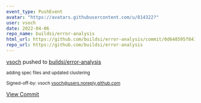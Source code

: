 ```yaml
---
event_type: PushEvent
avatar: "https://avatars.githubusercontent.com/u/814322?"
user: vsoch
date: 2022-04-06
repo_name: buildsi/error-analysis
html_url: https://github.com/buildsi/error-analysis/commit/0d648595f841eab4ec972b2657ef790fe744b1b8
repo_url: https://github.com/buildsi/error-analysis
---
```


<a href='https://github.com/vsoch' target='_blank'>vsoch</a> pushed to <a href='https://github.com/buildsi/error-analysis' target='_blank'>buildsi/error-analysis</a>

<small>adding spec files and updated clustering

Signed-off-by: vsoch <vsoch@users.noreply.github.com></small>

<a href='https://github.com/buildsi/error-analysis/commit/0d648595f841eab4ec972b2657ef790fe744b1b8' target='_blank'>View Commit</a>